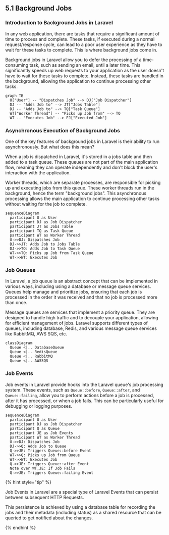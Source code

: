 ## 5.1 Background Jobs 

### Introduction to Background Jobs in Laravel

In any web application, there are tasks that require a significant amount of time to process and complete. These tasks, if executed during a normal request/response cycle, can lead to a poor user experience as they have to wait for these tasks to complete. This is where background jobs come in.

Background jobs in Laravel allow you to defer the processing of a time-consuming task, such as sending an email, until a later time. This significantly speeds up web requests to your application as the user doesn't have to wait for these tasks to complete. Instead, these tasks are handled in the background, allowing the application to continue processing other tasks.

```mermaid
graph TB
  U["User"] -- "Dispatches Job" --> DJ["Job Dispatcher"]
  DJ -- "Adds Job to" --> JT["Jobs Table"]
  DJ -- "Adds Job to" --> TQ["Task Queue"]
  WT["Worker Thread"] -- "Picks up Job from" --> TQ
  WT -- "Executes Job" --> EJ["Executed Job"]
```

### Asynchronous Execution of Background Jobs

One of the key features of background jobs in Laravel is their ability to run asynchronously. But what does this mean?

When a job is dispatched in Laravel, it's stored in a jobs table and then added to a task queue. These queues are not part of the main application flow, meaning they can operate independently and don't block the user's interaction with the application.

Worker threads, which are separate processes, are responsible for picking up and executing jobs from this queue. These worker threads run in the background, hence the term "background jobs". This asynchronous processing allows the main application to continue processing other tasks without waiting for the job to complete.

```mermaid
sequenceDiagram
  participant U as User
  participant DJ as Job Dispatcher
  participant JT as Jobs Table
  participant TQ as Task Queue
  participant WT as Worker Thread
  U->>DJ: Dispatches Job
  DJ->>JT: Adds Job to Jobs Table
  DJ->>TQ: Adds Job to Task Queue
  WT->>TQ: Picks up Job from Task Queue
  WT->>WT: Executes Job
```

### Job Queues 

In Laravel, a job queue is an abstract concept that can be implemented in various ways, including using a database or message queue services. Queues help manage and prioritize jobs, ensuring that each job is processed in the order it was received and that no job is processed more than once.

Message queues are services that implement a priority queue. They are designed to handle high traffic and to decouple your application, allowing for efficient management of jobs. Laravel supports different types of queues, including database, Redis, and various message queue services like RabbitMQ, AWS SQS, etc.

```mermaid
classDiagram
  Queue <|.. DatabaseQueue
  Queue <|.. RedisQueue
  Queue <|.. RabbitMQ
  Queue <|.. AWSSQS
```

### Job Events

Job events in Laravel provide hooks into the Laravel queue's job processing system. These events, such as `Queue::before`, `Queue::after`, and `Queue::failing`, allow you to perform actions before a job is processed, after it has processed, or when a job fails. This can be particularly useful for debugging or logging purposes.

```mermaid
sequenceDiagram
  participant U as User
  participant DJ as Job Dispatcher
  participant Q as Queue
  participant JE as Job Events
  participant WT as Worker Thread
  U->>DJ: Dispatches Job
  DJ->>Q: Adds Job to Queue
  Q->>JE: Triggers Queue::before Event
  WT->>Q: Picks up Job from Queue
  WT->>WT: Executes Job
  Q->>JE: Triggers Queue::after Event
  Note over WT,JE: If Job Fails
  Q->>JE: Triggers Queue::failing Event
```

{% hint style="tip" %}

Job Events in Laravel are a special type of Laravel Events that can persist between subsequent HTTP Requests.

This persistence is achieved by using a database table for recording the jobs and their metadata (including status) as a shared resource that can be queried to get notified about the changes.

{% endhint %}
